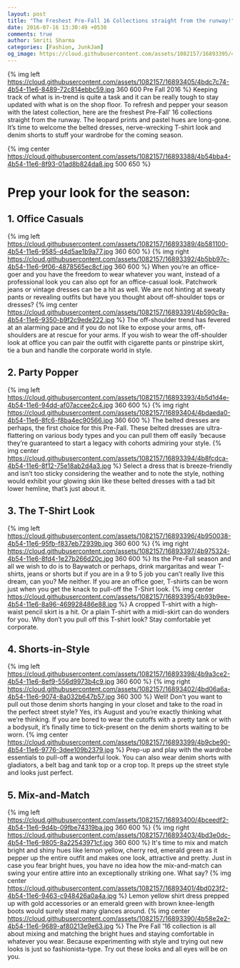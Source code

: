 ```yaml
---
layout: post
title: "The Freshest Pre-Fall 16 Collections straight from the runway!"
date: 2016-07-16 13:30:49 +0530
comments: true
author: Smriti Sharma
categories: [Fashion, JunkJam]
og_image: https://cloud.githubusercontent.com/assets/1082157/16893395/4b93b9ee-4b54-11e6-8a96-469928486e88.jpg
---
```

{% img left https://cloud.githubusercontent.com/assets/1082157/16893405/4bdc7c74-4b54-11e6-8489-72c814ebbc59.jpg 360 600 Pre Fall 2016 %}
Keeping track of what is in-trend is quite a task and it can be really tough to stay updated with what is on the shop floor. To refresh and pepper your season with the latest collection, here are the freshest Pre-Fall’ 16 collections straight from the runway. The leopard prints and pastel hues are long-gone. It’s time to welcome the belted dresses, nerve-wrecking T-shirt look and denim shorts to stuff your wardrobe for the coming season.
 
<!-- more -->
{% img center https://cloud.githubusercontent.com/assets/1082157/16893388/4b54bba4-4b54-11e6-8f93-01ad8b824da8.jpg 500 650 %}

# Prep your look for the season:

## 1. Office Casuals
{% img left https://cloud.githubusercontent.com/assets/1082157/16893389/4b581100-4b54-11e6-9585-d4d5ae1b9a77.jpg 360 600 %} 
{% img right https://cloud.githubusercontent.com/assets/1082157/16893392/4b5bb97c-4b54-11e6-9f06-4878565ec8cf.jpg 360 600 %}
When you’re an office-goer and you have the freedom to wear whatever you want, instead of a professional look you can also opt for an office-casual look. Patchwork jeans or vintage dresses can be a hit as well. We are not hinting at sweaty pants or revealing outfits but have you thought about off-shoulder tops or dresses? 
{% img center https://cloud.githubusercontent.com/assets/1082157/16893391/4b590c9a-4b54-11e6-9350-b9f2c9ede222.jpg %}
The off-shoulder trend has fevered at an alarming pace and if you do not like to expose your arms, off-shoulders are at rescue for your arms. If you wish to wear the off-shoulder look at office you can pair the outfit with cigarette pants or pinstripe skirt, tie a bun and handle the corporate world in style. 

## 2. Party Popper
{% img left https://cloud.githubusercontent.com/assets/1082157/16893393/4b5d1d4e-4b54-11e6-94dd-af07accee2c4.jpg 360 600 %} 
{% img right https://cloud.githubusercontent.com/assets/1082157/16893404/4bdaeda0-4b54-11e6-8fc6-f8ba4ec90566.jpg 360 600 %}
The belted dresses are perhaps, the first choice for this Pre-Fall. These belted dresses are ultra-flattering on various body types and you can pull them off easily ‘because they’re guaranteed to start a legacy with cohorts admiring your style.
{% img center https://cloud.githubusercontent.com/assets/1082157/16893394/4b8fcdca-4b54-11e6-8f12-75e18ab2d4a3.jpg %}
Select a dress that is breeze-friendly and isn’t too sticky considering the weather and to note the style, nothing would exhibit your glowing skin like these belted dresses with a tad bit lower hemline, that’s just about it. 

## 3. The T-Shirt Look
{% img left https://cloud.githubusercontent.com/assets/1082157/16893396/4b950038-4b54-11e6-95fb-f837eb72939b.jpg 360 600 %} 
{% img right https://cloud.githubusercontent.com/assets/1082157/16893397/4b975324-4b54-11e6-8fd4-1e27b266d20c.jpg 360 600 %}
Its the Pre-Fall season and all we wish to do is to Baywatch or perhaps, drink margaritas and wear T-shirts, jeans or shorts but if you are in a 9 to 5 job you can’t really live this dream, can you? Me neither. If you are an office goer, T-shirts can be worn just when you get the knack to pull-off the T-Shirt look. 
{% img center https://cloud.githubusercontent.com/assets/1082157/16893395/4b93b9ee-4b54-11e6-8a96-469928486e88.jpg %}
A cropped T-shirt with a high-waist pencil skirt is a hit. Or a plain T-shirt with a midi-skirt can do wonders for you. Why don’t you pull off this T-shirt look? Stay comfortable yet corporate. 

## 4. Shorts-in-Style
{% img left https://cloud.githubusercontent.com/assets/1082157/16893398/4b9a3ce2-4b54-11e6-8ef9-556d9973b4c9.jpg 360 600 %} 
{% img right https://cloud.githubusercontent.com/assets/1082157/16893402/4bd06a6a-4b54-11e6-9074-8a032b647b57.jpg 360 300 %}
Well! Don't you want to pull out those denim shorts hanging in your closet and take to the road in the perfect street style? Yes, it’s August and you’re exactly thinking what we’re thinking. If you are bored to wear the cutoffs with a pretty tank or with a bodysuit, it’s finally time to tick-present on the denim shorts waiting to be worn. 
{% img center https://cloud.githubusercontent.com/assets/1082157/16893399/4b9cbe90-4b54-11e6-9776-3dee109b2379.jpg %}
Prep-up and play with the wardrobe essentials to pull-off a wonderful look. You can also wear denim shorts with gladiators, a belt bag and tank top or a crop top. It preps up the street style and looks just perfect.

## 5. Mix-and-Match 
{% img left https://cloud.githubusercontent.com/assets/1082157/16893400/4bceedf2-4b54-11e6-9d4b-09fbe74319ba.jpg 360 600 %} 
{% img right https://cloud.githubusercontent.com/assets/1082157/16893403/4bd3e0dc-4b54-11e6-9805-8a22543971cf.jpg 360 600 %}
It's time to mix and match bright and shiny hues like lemon yellow, cherry red, emerald green as it pepper up the entire outfit and makes one look, attractive and pretty. Just in case you fear bright hues, you have no idea how the mix-and-match can swing your entire attire into an exceptionally striking one. What say?
{% img center https://cloud.githubusercontent.com/assets/1082157/16893401/4bd023f2-4b54-11e6-9463-c948426a0a4a.jpg %}
Lemon yellow shirt dress prepped up with gold accessories or an emerald green with brown knee-length boots would surely steal many glances around. 
{% img center https://cloud.githubusercontent.com/assets/1082157/16893390/4b58e2e2-4b54-11e6-9689-af80213e9e63.jpg %}
The Pre Fall '16 collection is all about mixing and matching the bright hues and staying comfortable in whatever you wear. Because experimenting with style and trying out new looks is just so fashionista-type. Try out these looks and all eyes will be on you. 


